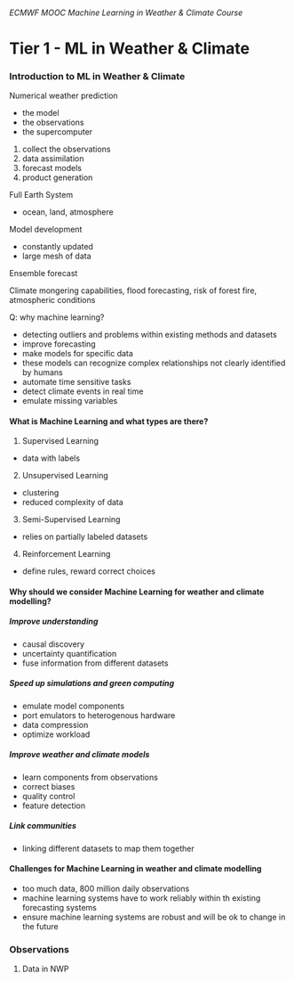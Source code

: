 ###### ECMWF MOOC Machine Learning in Weather & Climate Course

# Tier 1 - ML in Weather & Climate

### Introduction to ML in Weather & Climate

Numerical weather prediction
- the model 
- the observations
- the supercomputer

1. collect the observations
2. data assimilation
3. forecast models
3. product generation

Full Earth System
- ocean, land, atmosphere

Model development
- constantly updated
- large mesh of data

Ensemble forecast

Climate mongering capabilities, flood forecasting, risk of forest fire, atmospheric conditions

Q: why machine learning?
- detecting outliers and problems within existing methods and datasets
- improve forecasting
- make models for specific data
- these models can recognize complex relationships not clearly identified by humans
- automate time sensitive tasks
- detect climate events in real time
- emulate missing variables

#### What is Machine Learning and what types are there?

1. Supervised Learning
- data with labels

2. Unsupervised Learning
- clustering
- reduced complexity of data

3. Semi-Supervised Learning
- relies on partially labeled datasets

4. Reinforcement Learning
- define rules, reward correct choices

#### Why should we consider Machine Learning for weather and climate modelling?

##### Improve understanding
- causal discovery
- uncertainty quantification
- fuse information from different datasets

##### Speed up simulations and green computing
- emulate model components
- port emulators to heterogenous hardware
- data compression
- optimize workload

##### Improve weather and climate models
- learn components from observations
- correct biases
- quality control
- feature detection

##### Link communities
- linking different datasets to map them together

#### Challenges for Machine Learning in weather and climate modelling

- too much data, 800 million daily observations
- machine learning systems have to work reliably within th existing forecasting systems
- ensure machine learning systems are robust and will be ok to change in the future

### Observations

1. Data in NWP

